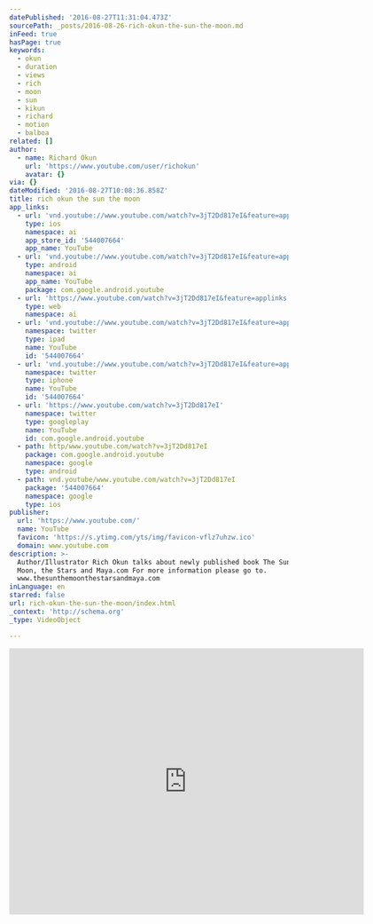 ```yaml
---
datePublished: '2016-08-27T11:31:04.473Z'
sourcePath: _posts/2016-08-26-rich-okun-the-sun-the-moon.md
inFeed: true
hasPage: true
keywords:
  - okun
  - duration
  - views
  - rich
  - moon
  - sun
  - kikun
  - richard
  - motion
  - balboa
related: []
author:
  - name: Richard Okun
    url: 'https://www.youtube.com/user/richokun'
    avatar: {}
via: {}
dateModified: '2016-08-27T10:08:36.858Z'
title: rich okun the sun the moon
app_links:
  - url: 'vnd.youtube://www.youtube.com/watch?v=3jT2Dd817eI&feature=applinks'
    type: ios
    namespace: ai
    app_store_id: '544007664'
    app_name: YouTube
  - url: 'vnd.youtube://www.youtube.com/watch?v=3jT2Dd817eI&feature=applinks'
    type: android
    namespace: ai
    app_name: YouTube
    package: com.google.android.youtube
  - url: 'https://www.youtube.com/watch?v=3jT2Dd817eI&feature=applinks'
    type: web
    namespace: ai
  - url: 'vnd.youtube://www.youtube.com/watch?v=3jT2Dd817eI&feature=applinks'
    namespace: twitter
    type: ipad
    name: YouTube
    id: '544007664'
  - url: 'vnd.youtube://www.youtube.com/watch?v=3jT2Dd817eI&feature=applinks'
    namespace: twitter
    type: iphone
    name: YouTube
    id: '544007664'
  - url: 'https://www.youtube.com/watch?v=3jT2Dd817eI'
    namespace: twitter
    type: googleplay
    name: YouTube
    id: com.google.android.youtube
  - path: http/www.youtube.com/watch?v=3jT2Dd817eI
    package: com.google.android.youtube
    namespace: google
    type: android
  - path: vnd.youtube/www.youtube.com/watch?v=3jT2Dd817eI
    package: '544007664'
    namespace: google
    type: ios
publisher:
  url: 'https://www.youtube.com/'
  name: YouTube
  favicon: 'https://s.ytimg.com/yts/img/favicon-vflz7uhzw.ico'
  domain: www.youtube.com
description: >-
  Author/Illustrator Rich Okun talks about newly published book The Sun, the
  Moon, the Stars and Maya.com For more information please go to.
  www.thesunthemoonthestarsandmaya.com
inLanguage: en
starred: false
url: rich-okun-the-sun-the-moon/index.html
_context: 'http://schema.org'
_type: VideoObject

---
```

<iframe src="https://cdn.embedly.com/widgets/media.html?src=https%3A%2F%2Fwww.youtube.com%2Fembed%2F3jT2Dd817eI%3Ffeature%3Doembed&amp;url=http%3A%2F%2Fwww.youtube.com%2Fwatch%3Fv%3D3jT2Dd817eI&amp;image=https%3A%2F%2Fi.ytimg.com%2Fvi%2F3jT2Dd817eI%2Fhqdefault.jpg&amp;key=b7d04c9b404c499eba89ee7072e1c4f7&amp;type=text%2Fhtml&amp;schema=youtube" width="640" height="480" scrolling="no" frameborder="0" allowfullscreen="" style=""></iframe>